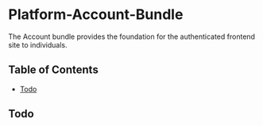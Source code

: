 # Platform-Account-Bundle

The Account bundle provides the foundation for the authenticated frontend site to individuals.

## Table of Contents

- [Todo](#todo)

## Todo

